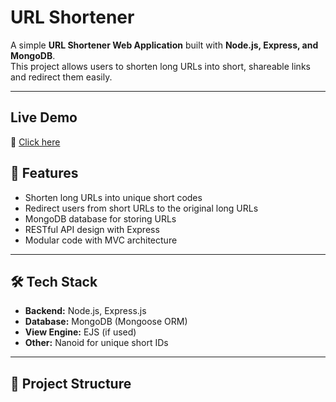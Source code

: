# URL Shortener

A simple **URL Shortener Web Application** built with **Node.js, Express, and MongoDB**.  
This project allows users to shorten long URLs into short, shareable links and redirect them easily.


---

## Live Demo
🔗 [Click here](https://url-shortener-web-application.onrender.com/)


## 🚀 Features
- Shorten long URLs into unique short codes
- Redirect users from short URLs to the original long URLs
- MongoDB database for storing URLs
- RESTful API design with Express
- Modular code with MVC architecture

---

## 🛠️ Tech Stack
- **Backend:** Node.js, Express.js  
- **Database:** MongoDB (Mongoose ORM)  
- **View Engine:** EJS (if used)  
- **Other:** Nanoid for unique short IDs  

---

## 📂 Project Structure
